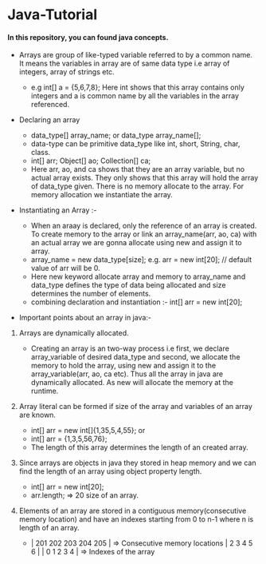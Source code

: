 # Java-Tutorial
#### In this repository, you can found java concepts.

- Arrays are group of like-typed variable referred to by a common name. It means the variables in array are of same data type i.e array of integers, array of strings etc.

    - e.g int[] a = {5,6,7,8};
Here int shows that this array contains only integers and a is common name by all the variables in the array referenced.

- Declaring an array
    - data_type[] array_name; or data_type array_name[];
    - data-type can be primitive data_type like int, short, String, char, class.
    - int[] arr; Object[] ao; Collection[] ca;
    - Here arr, ao, and ca shows that they are an array variable, but no actual array exists. They only shows that this array will hold the array of data_type given. There is no memory allocate to the array. For memory allocation we instantiate the array.

- Instantiating an Array :-
    - When an araay is declared, only the reference of an array is created. To create memory to the array or link an array_name(arr, ao, ca) with an actual array we are gonna allocate using new and assign it to array.
    - array_name = new data_type[size]; 
     e.g. arr = new int[20]; // default value of arr will be 0.
    - Here new keyword allocate array and memory to array_name and data_type defines the type of data being allocated and size determines the number of elements.
    - combining declaration and instantiation :- 
        int[] arr = new int[20];
- Important points about an array in java:-

1. Arrays are dynamically allocated.
    - Creating an array is an two-way process i.e first, we declare array_variable of desired data_type and second, we allocate the memory to hold the array, using new and assign it to the array_variable(arr, ao, ca etc). Thus all the array in java are dynamically allocated. As new will allocate the memory at the runtime.

2. Array literal can be formed if size of the array and variables of an array are known.
    - int[] arr = new int[]{1,35,5,4,55}; or
    - int[] arr = {1,3,5,56,76}; 
    - The length of this array determines the length of an created array.

3. Since arrays are objects in java they stored in heap memory and we can find the length of an array using object property length.
    - int[] arr = new int[20];
    - arr.length; => 20 size of an array.

4. Elements of an array are stored in a contiguous memory(consecutive memory location) and have an indexes starting from 0 to n-1 where n is length of an array.
    -  | 201 202 203 204 205 | => Consecutive memory locations
       | 2 3 4 5 6 |
       | 0 1 2 3 4 | => Indexes of the array
